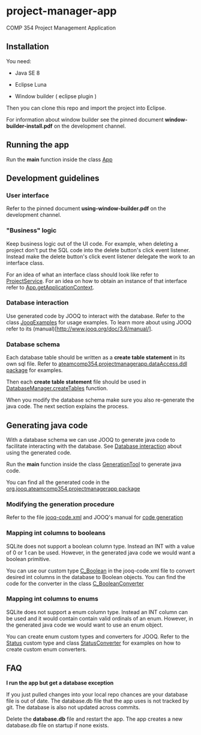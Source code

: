 # project-manager-app

COMP 354 Project Management Application

## Installation

You need:

* Java SE 8

* Eclipse Luna

* Window builder ( eclipse plugin )

Then you can clone this repo and import the project into Eclipse.

For information about window builder see the pinned document **window-builder-install.pdf** on the development channel.

## Running the app

Run the **main** function inside the class [App](blob/master/src/ateamcomp354/projectmanagerapp/App.java)

## Development guidelines

### User interface

Refer to the pinned document **using-window-builder.pdf** on the development channel.

### "Business" logic

Keep business logic out of the UI code. For example, when deleting a project don't put the SQL code into the delete button's
click event listener. Instead make the delete button's click event listener delegate the work to an interface class.

For an idea of what an interface class should look like refer to
[ProjectService](blob/master/src/ateamcomp354/projectmanagerapp/services/ProjectService.java).
For an idea on how to obtain an instance of that interface refer to
[App.getApplicationContext](blob/master/src/ateamcomp354/projectmanagerapp/App.java#L51).

### Database interaction

Use generated code by JOOQ to interact with the database. Refer to the class
[JooqExamples](blob/df2be3121c516cd47410e8d66e5cde3a99d676a7/src/ateamcomp354/projectmanagerapp/JooqExamples.java)
for usage examples. To learn more about using JOOQ refer to its (manual)[http://www.jooq.org/doc/3.6/manual/].

### Database schema

Each database table should be written as a **create table statement** in its own sql file. Refer to
[ateamcomp354.projectmanagerapp.dataAccess.ddl package](tree/master/src/ateamcomp354/projectmanagerapp/dataAccess/ddl)
for examples.

Then each **create table statement** file should be used in
[DatabaseManager.createTables](blob/master/src/ateamcomp354/projectmanagerapp/dataAccess/DatabaseManager.java#L60)
function.

When you modify the database schema make sure you also re-generate the java code. The next section explains the process.

## Generating java code

With a database schema we can use JOOQ to generate java code to facilitate interacting with the database. See [Database interaction](#database-interaction)
about using the generated code.

Run the **main** function inside the class
[GenerationTool](blob/master/src/ateamcomp354/projectmanagerapp/jooq/GenerationTool.java)
to generate java code.

You can find all the generated code in the [org.jooq.ateamcomp354.projectmanagerapp package](tree/master/src/org/jooq/ateamcomp354/projectmanagerapp)

### Modifying the generation procedure

Refer to the file [jooq-code.xml](blob/master/jooq-code.xml) and JOOQ's manual for [code generation](http://www.jooq.org/doc/3.6/manual/code-generation/codegen-advanced/)

### Mapping int columns to booleans

SQLite does not support a boolean column type. Instead an INT with a value of 0 or 1 can be used. However, in the generated
java code we would want a boolean primitive.

You can use our custom type
[C_Boolean](blob/master/jooq-code.xml#L30)
in the jooq-code.xml file to convert desired int columns in the database to
Boolean objects. You can find the code for the converter in the class
[C_BooleanConverter](blob/master/src/ateamcomp354/projectmanagerapp/jooq/converters/C_BooleanConverter.java)

### Mapping int columns to enums

SQLite does not support a enum column type. Instead an INT column can be used and it would contain contain valid ordinals of an enum.
However, in the generated java code we would want to use an enum object.

You can create enum custom types and converters for JOOQ. Refer to the
[Status](blob/master/jooq-code.xml#L24)
custom type and class
[StatusConverter](blob/master/src/ateamcomp354/projectmanagerapp/jooq/converters/StatusConverter.java)
for examples on how to create custom enum converters.

## FAQ

**I run the app but get a database exception**

If you just pulled changes into your local repo chances are your database file is out of date. The database.db file that
the app uses is not tracked by git. The database is also not updated across commits.

Delete the **database.db** file and restart the app. The app creates a new database.db file on startup if none exists.

